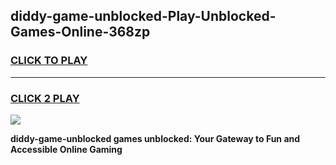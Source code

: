 
## diddy-game-unblocked-Play-Unblocked-Games-Online-368zp
<h3>
<a href="https://premium76.site?title=diddy-game-unblocked&ref=24A">CLICK TO PLAY</a></h3>
<hr>

<h3>
<a href="https://premium76.site?title=diddy-game-unblocked&ref=24A">CLICK 2 PLAY</a>
  
</h3>

<a href="https://premium76.site?title=diddy-game-unblocked&ref=24A"><img src="https://clearcache.store/games.png"></a>


**diddy-game-unblocked games unblocked: Your Gateway to Fun and Accessible Online Gaming**
